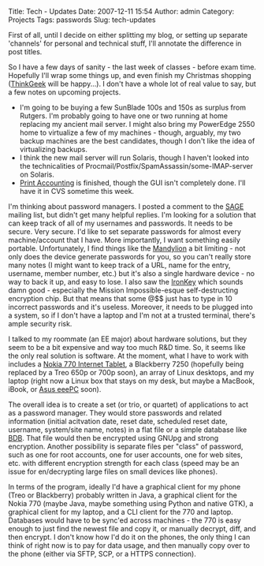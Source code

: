 Title: Tech - Updates
Date: 2007-12-11 15:54
Author: admin
Category: Projects
Tags: passwords
Slug: tech-updates

First of all, until I decide on either splitting my blog, or setting up
separate 'channels' for personal and technical stuff, I'll annotate the
difference in post titles.

So I have a few days of sanity - the last week of classes - before exam
time. Hopefully I'll wrap some things up, and even finish my Christmas
shopping ([ThinkGeek](http://www.thinkgeek.com) will be happy...). I
don't have a whole lot of real value to say, but a few notes on upcoming
projects.

-   I'm going to be buying a few SunBlade 100s and 150s as surplus from
    Rutgers. I'm probably going to have one or two running at home
    replacing my ancient mail server. I might also bring my PowerEdge
    2550 home to virtualize a few of my machines - though, arguably, my
    two backup machines are the best candidates, though I don't like the
    idea of virtualizing backups.
-   I think the new mail server will run Solaris, though I haven't
    looked into the technicalities of
    Procmail/Postfix/SpamAssassin/some-IMAP-server on Solaris.
-   [Print
    Accounting](/2007/11/print-accounting.html)
    is finished, though the GUI isn't completely done. I'll have it in
    CVS sometime this week.

I'm thinking about password managers. I posted a comment to the
[SAGE](http://www.sage.org/) mailing list, but didn't get many helpful
replies. I'm looking for a solution that can keep track of all of my
usernames and passwords. It needs to be secure. Very secure. I'd like to
set separate passwords for almost every machine/account that I have.
More importantly, I want something easily portable. Unfortunately, I
find things like the
[Mandylion](http://www.thinkgeek.com/gadgets/security/91a2/) a bit
limiting - not only does the device generate passwords for you, so you
can't really store many notes (I might want to keep track of a URL, name
for the entry, username, member number, etc.) but it's also a single
hardware device - no way to back it up, and easy to lose. I also saw the
[IronKey](http://www.thinkgeek.com/gadgets/security/99f1/) which sounds
damn good - especially the Mission Impossible-esque self-destructing
encryption chip. But that means that some @$$ just has to type in 10
incorrect passwords and it's useless. Moreover, it needs to be plugged
into a system, so if I don't have a laptop and I'm not at a trusted
terminal, there's ample security risk.

I talked to my roommate (an EE major) about hardware solutions, but they
seem to be a bit expensive and way too much R&D time. So, it seems like
the only real solution is software. At the moment, what I have to work
with includes a [Nokia 770 Internet
Tablet](http://maemo.org/community/wiki/nokia_770_hardware_specification/),
a Blackberry 7250 (hopefully being replaced by a Treo 650p or 700p
soon), an array of Linux desktops, and my laptop (right now a Linux box
that stays on my desk, but maybe a MacBook, iBook, or [Asus
eeePC](http://eeepc.asus.com/) soon).

The overall idea is to create a set (or trio, or quartet) of
applications to act as a password manager. They would store passwords
and related information (initial acitvation date, reset date, scheduled
reset date, username, system/site name, notes) in a flat file or a
simple database like
[BDB](http://www.oracle.com/technology/products/berkeley-db/index.html).
That file would then be encrypted using GNUpg and strong encryption.
Another possibility is separate files per "class" of password, such as
one for root accounts, one for user accounts, one for web sites, etc.
with different encryption strength for each class (speed may be an issue
for en/decrypting large files on small devices like phones).

In terms of the program, ideally I'd have a graphical client for my
phone (Treo or Blackberry) probably written in Java, a graphical client
for the Nokia 770 (maybe Java, maybe something using Python and native
GTK), a graphical client for my laptop, and a CLI client for the 770 and
laptop. Databases would have to be sync'ed across machines - the 770 is
easy enough to just find the newest file and copy it, or manually
decrypt, diff, and then encrypt. I don't know how I'd do it on the
phones, the only thing I can think of right now is to pay for data
usage, and then manually copy over to the phone (either via SFTP, SCP,
or a HTTPS connection).
